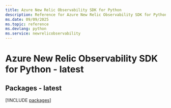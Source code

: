 ```yaml
---
title: Azure New Relic Observability SDK for Python
description: Reference for Azure New Relic Observability SDK for Python
ms.date: 09/09/2025
ms.topic: reference
ms.devlang: python
ms.service: newrelicobservability
---
```

# Azure New Relic Observability SDK for Python - latest
## Packages - latest
[!INCLUDE [packages](new-relic-observability-index.md)]